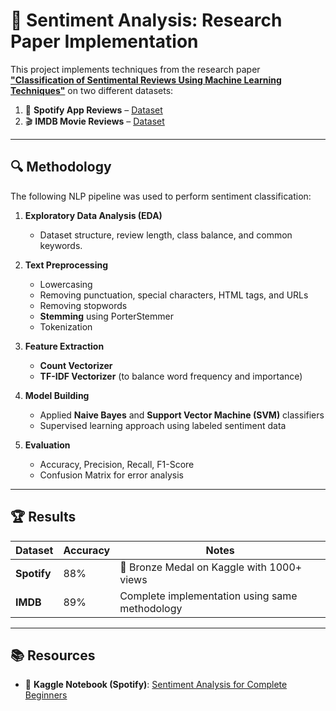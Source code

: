 # 📝 Sentiment Analysis: Research Paper Implementation

This project implements techniques from the research paper [**"Classification of Sentimental Reviews Using Machine Learning Techniques"**](https://www.sciencedirect.com/science/article/pii/S1877050915020529) on two different datasets:

1. 🎵 **Spotify App Reviews** – [Dataset](https://www.kaggle.com/datasets/alexandrakim2201/spotify-dataset/data)  
2. 🎬 **IMDB Movie Reviews** – [Dataset](https://ai.stanford.edu/~amaas/data/sentiment/)

---

## 🔍 Methodology

The following NLP pipeline was used to perform sentiment classification:

1. **Exploratory Data Analysis (EDA)**  
   - Dataset structure, review length, class balance, and common keywords.

2. **Text Preprocessing**  
   - Lowercasing  
   - Removing punctuation, special characters, HTML tags, and URLs  
   - Removing stopwords  
   - **Stemming** using PorterStemmer  
   - Tokenization  

3. **Feature Extraction**  
   - **Count Vectorizer**  
   - **TF-IDF Vectorizer** (to balance word frequency and importance)

4. **Model Building**  
   - Applied **Naive Bayes** and **Support Vector Machine (SVM)** classifiers  
   - Supervised learning approach using labeled sentiment data

5. **Evaluation**  
   - Accuracy, Precision, Recall, F1-Score  
   - Confusion Matrix for error analysis

---

## 🏆 Results

| Dataset       | Accuracy | Notes                          |
|---------------|----------|--------------------------------|
| **Spotify**   | 88%      | 🥉 Bronze Medal on Kaggle with 1000+ views |
| **IMDB**      | 89%      | Complete implementation using same methodology |

---

## 📚 Resources

- 🔗 **Kaggle Notebook (Spotify)**: [Sentiment Analysis for Complete Beginners](https://www.kaggle.com/code/pragyatripathiii23/sentiment-analysis-for-complete-beginners/notebook)


